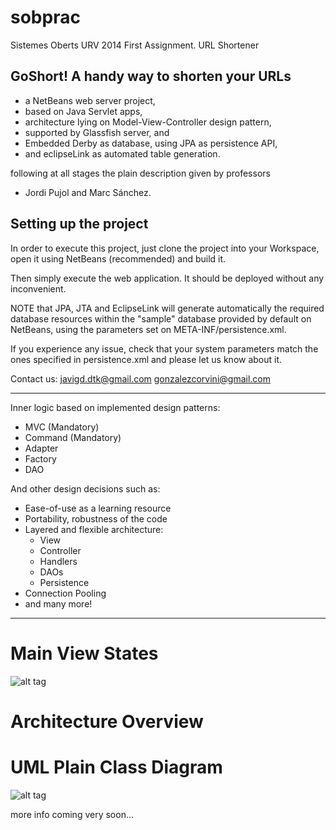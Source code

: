 sobprac
=======

Sistemes Oberts URV 2014 First Assignment. URL Shortener

GoShort! A handy way to shorten your URLs
-------------------------------------------------------------
 - a NetBeans web server project,
 - based on Java Servlet apps,
 - architecture lying on Model-View-Controller design pattern,
 - supported by Glassfish server, and
 - Embedded Derby as database, using JPA as persistence API,
 - and eclipseLink as automated table generation.

following at all stages the plain description given by professors
 - Jordi Pujol and Marc Sánchez.


Setting up the project
-------------------------------------------------------------

In order to execute this project, just clone the project into your
Workspace, open it using NetBeans (recommended) and build it.

Then simply execute the web application. It should be deployed without
any inconvenient.

NOTE that JPA, JTA and EclipseLink will generate automatically the
required database resources within the "sample" database provided by
default on NetBeans, using the parameters set on META-INF/persistence.xml.

If you experience any issue, check that your system parameters
match the ones specified in persistence.xml and please let us know about it.

Contact us: javigd.dtk@gmail.com gonzalezcorvini@gmail.com

----------------------------------------------------------

Inner logic based on implemented design patterns:
 - MVC (Mandatory)
 - Command (Mandatory)
 - Adapter
 - Factory
 - DAO

And other design decisions such as:
 - Ease-of-use as a learning resource
 - Portability, robustness of the code
 - Layered and flexible architecture:
    - View
    - Controller
    - Handlers
    - DAOs
    - Persistence
 - Connection Pooling
 - and many more!

----------------------------------------------------------

Main View States
======

![alt tag](http://i.imgur.com/CxJtd64.png)


Architecture Overview
======



UML Plain Class Diagram
======

![alt tag](http://i.imgur.com/g8DKZVu.png)



more info coming very soon...
